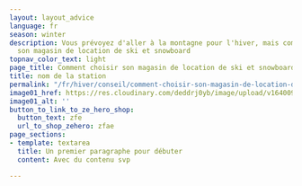```yaml
---
layout: layout_advice
language: fr
season: winter
description: Vous prévoyez d'aller à la montagne pour l'hiver, mais comment choisir
  son magasin de location de ski et snowboard
topnav_color_text: light
page_title: Comment choisir son magasin de location de ski et snowboard
title: nom de la station
permalink: "/fr/hiver/conseil/comment-choisir-son-magasin-de-location-de-ski-et-snowboard"
image01_href: https://res.cloudinary.com/deddrj0yb/image/upload/v1640098456/website/winter/annie-spratt-oQfSHQ2Uaic-unsplash_rn27lg.jpg
image01_alt: ''
button_to_link_to_ze_hero_shop:
  button_text: zfe
  url_to_shop_zehero: zfae
page_sections:
- template: textarea
  title: Un premier paragraphe pour débuter
  content: Avec du contenu svp

---
```

